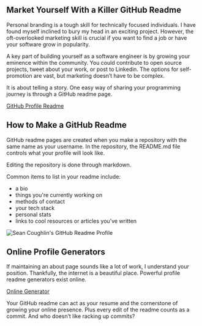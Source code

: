 ## Market Yourself With a Killer GitHub Readme

Personal branding is a tough skill for technically focused individuals. I have found myself inclined to bury my head in an exciting project. However, the oft-overlooked marketing skill is crucial if you want to find a job or have your software grow in popularity.

A key part of building yourself as a software engineer is by growing your eminence within the community. You could contribute to open source projects, tweet about your work, or post to Linkedin. The options for self-promotion are vast, but marketing doesn’t have to be complex.

It is about telling a story. One easy way of sharing your programming journey is through a GitHub readme page.

[GitHub Profile Readme](https://docs.github.com/en/account-and-profile/setting-up-and-managing-your-github-profile/customizing-your-profile/managing-your-profile-readme)

## How to Make a GitHub Readme
GitHub readme pages are created when you make a repository with the same name as your username. In the repository, the README.md file controls what your profile will look like.

Editing the repository is done through markdown.

Common items to list in your readme include:
- a bio
- things you're currently working on
- methods of contact
- your tech stack
- personal stats
- links to cool resources or articles you’ve written

![Sean Coughlin's GitHub Readme Profile](https://cdn.hashnode.com/res/hashnode/image/upload/v1646434633864/CeL2zVEhE.png)

## Online Profile Generators
If maintaining an about page sounds like a lot of work, I understand your position. Thankfully, the internet is a beautiful place. Powerful profile readme generators exist online.

[Online Generator](https://rahuldkjain.github.io/gh-profile-readme-generator/)

Your GitHub readme can act as your resume and the cornerstone of growing your online presence. Plus every edit of the readme counts as a commit. And who doesn’t like racking up commits?
